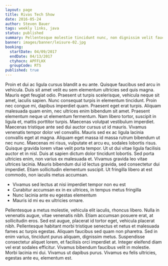```yaml
---
layout: page
title: Rivas Tech Show
date: 2016-05-24
author: Steven Bauer
tags: weekly links, java
status: published
summary: Pellentesque molestie tincidunt nunc, non dignissim velit faucibus et.
banner: images/banner/leisure-02.jpg
booking:
  startDate: 04/09/2017
  endDate: 04/13/2017
  ctyhocn: APFFLHX
  groupCode: RTS
published: true
---
```

Proin et dui ac ligula cursus blandit a eu ante. Quisque faucibus sed arcu in vehicula. Duis sit amet velit eu sem elementum ultricies sed quis magna. Mauris eget feugiat odio. Praesent ut turpis scelerisque, vehicula neque sit amet, iaculis sapien. Nunc consequat turpis in elementum tincidunt. Proin nec congue mi, dapibus imperdiet quam. Praesent eget erat turpis. Aliquam malesuada quam enim, nec ultrices enim bibendum sit amet. Praesent elementum neque ut elementum fermentum. Nam libero tortor, suscipit in ligula et, mattis porttitor turpis. Maecenas volutpat vestibulum imperdiet. Maecenas tristique ante sed dui auctor cursus ut id mauris. Vivamus venenatis tempor dolor vel convallis. Mauris sed ex ac ligula lacinia convallis eget at magna. Aliquam eget massa id massa rutrum bibendum ut nec nunc.
Maecenas mi risus, vulputate et arcu eu, sodales lobortis risus. Quisque gravida lorem vitae velit porta tempor. Ut ut dui vitae ligula facilisis auctor et in nisl. Duis at sapien dictum dolor tincidunt lobortis. Sed porta ultricies enim, non varius ex malesuada et. Vivamus gravida leo vitae ultrices lacinia. Mauris bibendum dui id lectus gravida, sed consectetur dui imperdiet. Etiam sollicitudin elementum suscipit. Ut fringilla libero at est commodo, non iaculis metus accumsan.

* Vivamus sed lectus at nisi imperdiet tempor non eu est
* Curabitur accumsan ex in ex ultrices, in tempus metus fringilla
* Nunc lacinia ante eu egestas elementum
* Mauris id mi eu ex ultricies ornare.

Pellentesque a metus molestie, vehicula elit iaculis, rhoncus libero. Nulla in venenatis augue, vitae venenatis nibh. Etiam accumsan posuere erat, at sollicitudin eros. Sed est augue, placerat id tortor eget, vehicula placerat nibh. Pellentesque habitant morbi tristique senectus et netus et malesuada fames ac turpis egestas. Aliquam faucibus sed quam non pharetra. Sed in enim varius, tincidunt purus aliquam, dignissim metus. Suspendisse consectetur aliquet lorem, et facilisis orci imperdiet at. Integer eleifend diam vel erat sodales efficitur. Vivamus bibendum faucibus velit in molestie. Morbi lacinia mi dui. Vivamus ut dapibus purus. Vivamus eu felis ultricies, egestas ante eu, elementum est.
